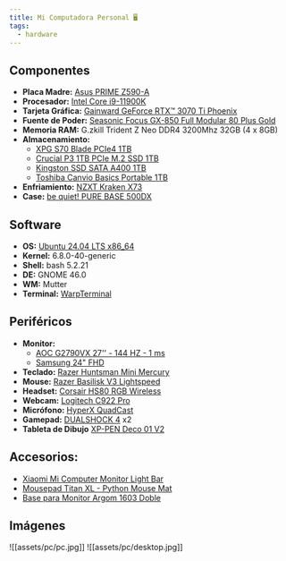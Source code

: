```yaml
---
title: Mi Computadora Personal 🖥️
tags:
  - hardware
---
```

## Componentes
- **Placa Madre:** [Asus PRIME Z590-A ](https://www.asus.com/us/motherboards-components/motherboards/prime/prime-z590-a/)
- **Procesador:** [Intel Core i9-11900K](https://ark.intel.com/content/www/us/en/ark/products/212325/intel-core-i9-11900k-processor-16m-cache-up-to-5-30-ghz.html)
- **Tarjeta Gráfica:** [Gainward GeForce RTX™ 3070 Ti Phoenix](https://www.gainward.com/main/vgapro.php?id=1130&lang=esla)
- **Fuente de Poder:** [Seasonic Focus GX-850 Full Modular 80 Plus Gold](https://seasonic.com/focus-gx/)
- **Memoria RAM:** G.zkill Trident Z Neo DDR4 3200Mhz 32GB (4 x 8GB)
- **Almacenamiento:**
	- [XPG S70 Blade PCIe4 1TB](https://www.xpg.com/es/xpg/830)
	- [Crucial P3 1TB PCIe M.2 SSD 1TB](https://www.crucial.com/ssd/p3/ct1000p3ssd8)
	- [Kingston SSD SATA A400 1TB](https://www.kingston.com/es/ssd/a400-solid-state-drive)
	- [Toshiba Canvio Basics Portable 1TB](https://storage.toshiba.com/consumer-hdd/external/canvio-basics)
- **Enfriamiento:** [NZXT Kraken X73](https://nzxt.com/es-ES/product/kraken-x73?srsltid=AfmBOooqsvIZJNio4CDq5oalwMr1FMOtO5pyOEm8Y0tnup54T7TfZiT1)
- **Case:** [be quiet! PURE BASE 500DX](https://www.bequiet.com/es/case/1855)

## Software
- **OS:** [Ubuntu 24.04 LTS x86_64](https://releases.ubuntu.com/noble/)
- **Kernel:** 6.8.0-40-generic
- **Shell:** bash 5.2.21
- **DE:** GNOME 46.0
- **WM:** Mutter
- **Terminal:** [WarpTerminal](https://www.warp.dev/)

## Periféricos
- **Monitor:** 
	- [AOC G2790VX  27'' - 144 HZ - 1 ms](https://aoc.com/ec/gaming/products/monitors/g2790vx)
	- [Samsung 24" FHD](https://www.samsung.com/ar/monitors/flat/t35f-24-inch-ips-fhd-1080p-freesync-lf24t350fhlczb/)
- **Teclado:** [Razer Huntsman Mini Mercury](https://www.razer.com/gaming-keyboards/razer-huntsman-mini)
- **Mouse:** [Razer Basilisk V3 Lightspeed](https://www.razer.com/gaming-mice/razer-basilisk-v3)
- **Headset:** [Corsair HS80 RGB Wireless](https://www.corsair.com/es/es/p/gaming-headsets/ca-9011235-eu/hs80-rgb-wireless-premium-gaming-headset-with-spatial-audio-carbon-eu-ca-9011235-eu?srsltid=AfmBOoo9spBa301gLoO45cQuOETKu8nIAwE9i7FDr6iLYvRCe5mDXivE)
- **Webcam:** [Logitech C922 Pro](https://www.logitech.com/es-roam/products/webcams/c922-pro-stream-webcam.960-001087.html?srsltid=AfmBOopYKGoVfsz0hvH-5JDcAbZ4n9kyJ0jK0FywR_WgGbj1TVP5YuGF)
- **Micrófono:** [HyperX QuadCast](https://hyperx.com/products/hyperx-quadcast-usb-microphone?variant=41031692189853)
- **Gamepad:** [DUALSHOCK 4](https://www.playstation.com/es-ar/accessories/dualshock-4-wireless-controller/) x2 
- **Tableta de Dibujo** [XP-PEN Deco 01 V2](https://www.xp-pen.com/la-es/product/1116.html)

## Accesorios:
- [Xiaomi Mi Computer Monitor Light Bar](https://xiaomistore.co.cr/producto/xiaomi-mi-computer-monitor-ligth-bar)
- [Mousepad Titan XL - Python Mouse Mat](https://imexx.com/index.php?route=product/product&product_id=675)
- [Base para Monitor Argom 1603 Doble](https://extremetechcr.com/tienda/componentes/12833-base-para-monitor-argom-1603-doble-17-a-32-arg-br-1603.html)

## Imágenes
![[assets/pc/pc.jpg]]
![[assets/pc/desktop.jpg]]